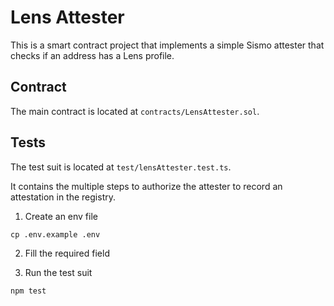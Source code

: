 # Lens Attester

This is a smart contract project that implements a simple Sismo attester that checks if an address has a Lens profile.

## Contract

The main contract is located at `contracts/LensAttester.sol`.

## Tests

The test suit is located at `test/lensAttester.test.ts`.

It contains the multiple steps to authorize the attester to record an attestation in the registry.

1. Create an env file

```
cp .env.example .env
```

2. Fill the required field

3. Run the test suit

```
npm test
```

